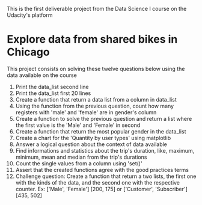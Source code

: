 This is the first deliverable project from the Data Science I course on the Udacity's platform

# Explore data from shared bikes in Chicago
This project consists on solving these twelve questions below using the data available on the course

1. Print the data_list second line
2. Print the data_list first 20 lines
3. Create a function that return a data list from a column in data_list
4. Using the function from the previous question, count how many registers with 'male' and 'female' are in gender's column
5. Create a function to solve the previous question and return a list where the first value is the 'Male' and 'Female' in second
6. Create a function that return the most popular gender in the data_list
7. Create a chart for the 'Quantity by user types' using matplotlib
8. Answer a logical question about the context of data available
9. Find informations and statistics about the trip's duration, like, maximum, minimum, mean and median from the trip's durations
10. Count the single values from a column using 'set()'
11. Assert that the created functions agree with the good practices terms
12. Challenge question: Create a function that return a two lists, the first one with the kinds of the data, and the second one with the respective counter. 
Ex: ['Male', 'Female'] [200, 175] or ['Customer', 'Subscriber'] [435, 502]